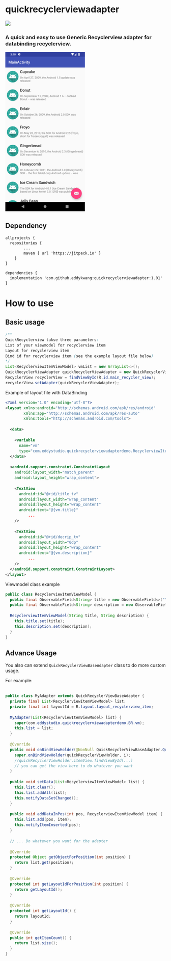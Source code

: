 # quickrecyclerviewadapter
[![](https://jitpack.io/v/eddykwang/quickrecyclerviewadapter.svg)](https://jitpack.io/#eddykwang/quickrecyclerviewadapter)

### A quick and easy to use Generic Recyclerview adapter for databinding recyclerview.

<img src="https://github.com/eddykwang/quickrecyclerviewadapter/blob/master/screenshot/Screenshot_1.png" width="250">

## Dependency
```
allprojects {
  repositories {
		...
		maven { url 'https://jitpack.io' }
	}
}
```
```
dependencies {
  implementation 'com.github.eddykwang:quickrecyclerviewadapter:1.01'
}
```

# How to use
## Basic usage
``` java
/**
QuickRecyclerview takse three parameters:
List of your viewmodel for recyclerview item
Layout for recyclerview item
Bind id for recyclerview item (see the example layout file below)
*/
List<RecyclerviewItemViewModel> vmList = new ArrayList<>();
QuickRecyclerViewAdapter quickRecyclerViewAdapter = new QuickRecyclerViewAdapter<>(vmList, R.layout.layout_recyclerview_item, BR.vm);
RecyclerView recyclerView = findViewById(R.id.main_recycler_view);
recyclerView.setAdapter(quickRecyclerViewAdapter);
```

Example of layout file with DataBinding
```xml
<?xml version="1.0" encoding="utf-8"?>
<layout xmlns:android="http://schemas.android.com/apk/res/android"
        xmlns:app="http://schemas.android.com/apk/res-auto"
        xmlns:tools="http://schemas.android.com/tools">

  <data>

    <variable
      name="vm"
      type="com.eddystudio.quickrecyclerviewadapterdemo.RecyclerviewItemViewModel"/>
  </data>

  <android.support.constraint.ConstraintLayout
    android:layout_width="match_parent"
    android:layout_height="wrap_content">

    <TextView
      android:id="@+id/title_tv"
      android:layout_width="wrap_content"
      android:layout_height="wrap_content"
      android:text="@{vm.title}"
	      ...
	/>

    <TextView
      android:id="@+id/decrip_tv"
      android:layout_width="0dp"
      android:layout_height="wrap_content"
      android:text="@{vm.description}"
	      ...
	/>
  </android.support.constraint.ConstraintLayout>
</layout>
```
Viewmodel class example
```java
public class RecyclerviewItemViewModel {
  public final ObservableField<String> title = new ObservableField<>("");
  public final ObservableField<String> description = new ObservableField<>("");

  RecyclerviewItemViewModel(String title, String description) {
    this.title.set(title);
    this.description.set(description);
  }
}
```
## Advance Usage
You also can extend ```QuickRecyclerViewBaseAdapter``` class to do more custom usage.

For example:
```java

public class MyAdapter extends QuickRecyclerViewBaseAdapter {
  private final List<RecyclerviewItemViewModel> list;
  private final int layoutId = R.layout.layout_recyclerview_item;

  MyAdapter(List<RecyclerviewItemViewModel> list) {
    super(com.eddystudio.quickrecyclerviewadapterdemo.BR.vm);
    this.list = list;
  }

  @Override
  public void onBindViewHolder(@NonNull QuickRecyclerViewBaseAdapter.QuickRecyclerViewHolder quickRecyclerViewHolder, int i) {
    super.onBindViewHolder(quickRecyclerViewHolder, i);
    //quickRecyclerViewHolder.itemView.findViewById(...) 
    // you can get the view here to do whatever you want
  }

  public void setData(List<RecyclerviewItemViewModel> list) {
    this.list.clear();
    this.list.addAll(list);
    this.notifyDataSetChanged();
  }

  public void addDataInPos(int pos, RecyclerviewItemViewModel item) {
    this.list.add(pos, item);
    this.notifyItemInserted(pos);
  }

  // ... Do whatever you want for the adapter

  @Override
  protected Object getObjectForPosition(int position) {
    return list.get(position);
  }

  @Override
  protected int getLayoutIdForPosition(int position) {
    return getLayoutId();
  }

  @Override
  protected int getLayoutId() {
    return layoutId;
  }

  @Override
  public int getItemCount() {
    return list.size();
  }
}

````

